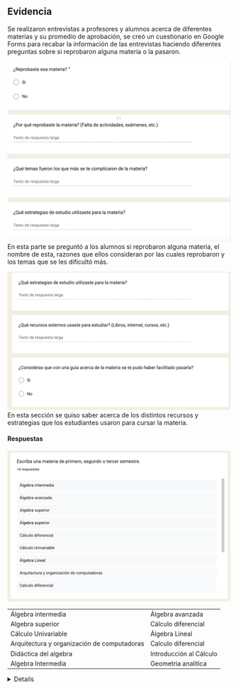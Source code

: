 
## Evidencia

Se realizaron entrevistas a profesores y alumnos acerca de diferentes materias y su promedio de aprobación, se creó un cuestionario en Google Forms para recabar la información de las entrevistas haciendo diferentes preguntas sobre si reprobaron alguna materia o la pasaron.
 
![GForms questions](https://github.com/Killercrod/Equipo-1-FIS-Repositorio/blob/0833905dc6ba7bcbefae6b0182b1a3ab00230194/Evidence/Forms1.png)
En esta parte se preguntó a los alumnos si reprobaron alguna materia, el nombre de esta, razones que ellos consideran por las cuales reprobaron y los temas que se les dificultó más. 

![GForms questions 2](https://github.com/Killercrod/Equipo-1-FIS-Repositorio/blob/c7c8916c8e8202b85860cd6619951d0c5c865b9f/Evidence/Forms2.png)
En esta sección se quiso saber acerca de los distintos recursos y estrategias que los estudiantes usaron para cursar la materia.

#### Respuestas
![GForms answers](https://github.com/Killercrod/Equipo-1-FIS-Repositorio/blob/942a9185baa78a620f225874f1b50542e0d758d1/Evidence/Forms%20Respuestas.png)

  
|   | |
| ------------- | ------------- |
|  Álgebra intermedia |Álgebra avanzada |
Algebra superior | Cálculo diferencial 
Cálculo Univariable | Álgebra Lineal  
Arquitectura y organización de computadoras |Calculo diferencial 
Didáctica del algebra |Introducción al Cálculo 
Algebra Intermedia |Geometria analitica
</details>
<details>
Estas fueron las diferentes materias que los estudiantes ingresaron a las encuestas.

#### Índice de Aprobación
![Índice Aprobación](https://github.com/Killercrod/Equipo-1-FIS-Repositorio/blob/f3bf371af6e7f605dd54534792ed90b29c4c1202/Evidence/IndiceAprobacion.png)
Se obtuvo que el 42,9 % de los alumnos reprobaron dichas materias mientras que el 57,1 % no las reprobaron.

#### Razones de haber reprobado
Estas fueron algunas de las razones por las que los alumnos reprobaron las distintas materias, más que nada relacionadas a matemáticas.
| | |
| ------------- | ------------- |
Falta de estudio en los exámenes |Debido a que el uso de teoremas de límites es complejo ya que necesitas que se cumplan varias condiciones al mismo tiempo.
Podrían llegar a reprobarla si no estudias por tu cuenta, requiere muchos conocimientos que no te enseñaran durante LIS.|Por no saber demostrar.
Actividades injustas |La arriesgué por salvar otra más difícil.|Baja calificación 

#### ¿Qué recursos externos se usaron para estudiar?
   
|   | |
| ------------- | ------------- |
Internet YouTube |Libro de la Materia 
internet, IA, videos de youtube, libros|Libro: Álgebra Superior - Carlos Jacob Rubio Barrios y José Alejandro Lara Rodríguez
Libros y videos de internet|Stewart: Cálculo de una variable, Trascendentes Tempranas.
Cursos externos|Videos de internet, cursos
Internet, videos|Libros 
Cálculo y Geometría, Larsson.|Internet
Internet y el Lehmann |Videos en Internet 

#### Temas que se complicaron más
| ||
| ------------- | ------------- |
Casi todos la verdad lo entendia a medidas |Estructuras algebraicas
Demostraciones|Métodos de demostración y conjuntos.
Todos|Límites y Series
Espacio espectral |circuitos integrados y procesos de creación de relojes y sumadores
Derivadas por definición |Unidad 1; demostración de teoremas, Valor absoluto.
Polares|Leyes de senos y cosenos
Razones Trigonométricas | 

#### Estrategias de estudio
|   | |
| ------------- | ------------- |
Cursos por Youtube |no muchas 
ejercicios de practica|Repasar los temas en casa y practicar los ejercicios.
Hacer todas las actividades |Realizar sesiones de estudio con mis amigos
Videos de youtube|Grupos de estudio
Repasar diario|Estudia
De todo un poco.|Practica 
Prestar atención en clase y resolver muchos ejercicios.|Realizar diversos ejemplos y ejercicios.

#### ¿Consideras que con una guía acerca de la materia se te pudo haber facilitado pasarla?
El 92,9 % de los alumnos consideran que si les pudo haber servido una guía, siendo estos casi todos los encuestados, mientras que el restante 7,1 % consideran que no.
